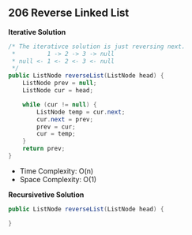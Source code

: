 ## 206 Reverse Linked List

**Iterative Solution**
```java
/* The iterativce solution is just reversing next.
 *         1 -> 2 -> 3 -> null
 * null <- 1 <- 2 <- 3 <- null
 */
public ListNode reverseList(ListNode head) {
    ListNode prev = null;
    ListNode cur = head;

    while (cur != null) {
        ListNode temp = cur.next;
        cur.next = prev;
        prev = cur;
        cur = temp;
    }
    return prev;
}
```

* Time Complexity: O(n)
* Space Complexity: O(1)


**Recursivetive Solution**
```java
public ListNode reverseList(ListNode head) {

}
```
